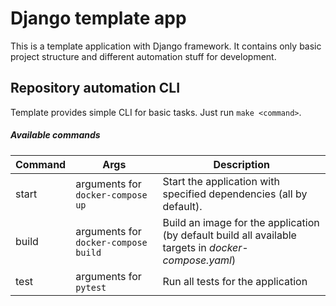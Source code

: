 # Django template app

This is a template application with Django framework.
 It contains only basic project structure and different automation stuff for development.


## Repository automation CLI

Template provides simple CLI for basic tasks. Just run `make <command>`.

##### Available commands

| Command | Args | Description |
| ------- |------|-------------|
| start | arguments for `docker-compose up` | Start the application with specified dependencies (all by default). |
| build | arguments for `docker-compose build` | Build an image for the application (by default build all available targets in _docker-compose.yaml_) |
| test | arguments for `pytest` | Run all tests for the application |
